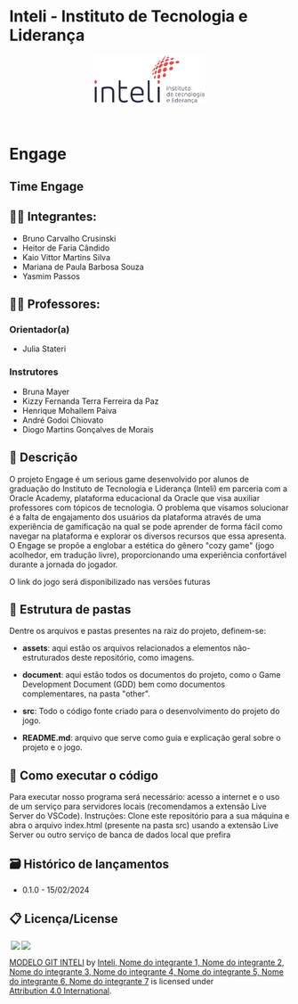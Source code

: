 # Inteli - Instituto de Tecnologia e Liderança 

<p align="center">
<a href= "https://www.inteli.edu.br/"><img src="assets/institucionaisInteli/inteli.png" alt="Inteli - Instituto de Tecnologia e Liderança" border="0" width=40% height=40%></a>
</p>

<br>

# Engage

## Time Engage

## 👨‍🎓 Integrantes: 
- Bruno Carvalho Crusinski</a>
- Heitor de Faria Cândido</a>
- Kaio Vittor Martins Silva</a> 
- Mariana de Paula Barbosa Souza</a> 
- Yasmim Passos</a>

## 👩‍🏫 Professores:
### Orientador(a) 
- Julia Stateri</a>
### Instrutores
- Bruna Mayer</a>
- Kizzy Fernanda Terra Ferreira da Paz</a> 
- Henrique Mohallem Paiva</a>
- André Godoi Chiovato</a> 
- Diogo Martins Gonçalves de Morais</a>

## 📜 Descrição

O projeto Engage é um serious game desenvolvido por alunos de graduação do Instituto de Tecnologia e Liderança (Inteli) em parceria com a Oracle Academy, plataforma educacional da Oracle que visa auxiliar professores com tópicos de tecnologia.
O problema que visamos solucionar é a falta de engajamento dos usuários da plataforma através de uma experiência de gamificação na qual se pode aprender de forma fácil como navegar na plataforma e explorar os diversos recursos que essa apresenta. O Engage se propõe a englobar a estética do gênero "cozy game" (jogo acolhedor, em tradução livre), proporcionando uma experiência confortável durante a jornada do jogador.

O link do jogo será disponibilizado nas versões futuras


## 📁 Estrutura de pastas

Dentre os arquivos e pastas presentes na raiz do projeto, definem-se:

- <b>assets</b>: aqui estão os arquivos relacionados a elementos não-estruturados deste repositório, como imagens.

- <b>document</b>: aqui estão todos os documentos do projeto, como o Game Development Document (GDD) bem como documentos complementares, na pasta "other".

- <b>src</b>: Todo o código fonte criado para o desenvolvimento do projeto do jogo.

- <b>README.md</b>: arquivo que serve como guia e explicação geral sobre o projeto e o jogo.

## 🔧 Como executar o código

Para executar nosso programa será necessário: acesso a internet e o uso de um serviço para servidores locais (recomendamos a extensão Live Server do VSCode).
Instruções: Clone este repositório para a sua máquina e abra o arquivo index.html (presente na pasta src) usando a extensão Live Server ou outro serviço de banca de dados local que prefira


## 🗃 Histórico de lançamentos

* 0.1.0 - 15/02/2024

## 📋 Licença/License

<img style="height:22px!important;margin-left:3px;vertical-align:text-bottom;" src="https://mirrors.creativecommons.org/presskit/icons/cc.svg?ref=chooser-v1"><img style="height:22px!important;margin-left:3px;vertical-align:text-bottom;" src="https://mirrors.creativecommons.org/presskit/icons/by.svg?ref=chooser-v1"><p xmlns:cc="http://creativecommons.org/ns#" xmlns:dct="http://purl.org/dc/terms/"><a property="dct:title" rel="cc:attributionURL" href="https://github.com/Intelihub/Template_M1">MODELO GIT INTELI</a> by <a rel="cc:attributionURL dct:creator" property="cc:attributionName" href="https://github.com/Intelihub/Template_M1">Inteli, Nome do integrante 1, Nome do integrante 2, Nome do integrante 3, Nome do integrante 4, Nome do integrante 5, Nome do integrante 6, Nome do integrante 7</a> is licensed under <a href="http://creativecommons.org/licenses/by/4.0/?ref=chooser-v1" target="_blank" rel="license noopener noreferrer" style="display:inline-block;">Attribution 4.0 International</a>.</p>